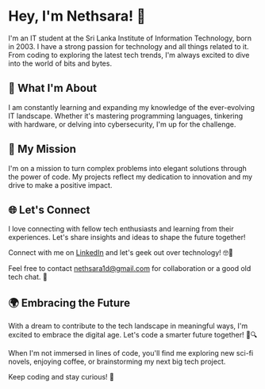 # Hey, I'm Nethsara! 👋

I'm an IT student at the Sri Lanka Institute of Information Technology, born in 2003. I have a strong passion for technology and all things related to it. From coding to exploring the latest tech trends, I'm always excited to dive into the world of bits and bytes.

## 🌟 What I'm About

I am constantly learning and expanding my knowledge of the ever-evolving IT landscape. Whether it's mastering programming languages, tinkering with hardware, or delving into cybersecurity, I'm up for the challenge.

## 🚀 My Mission

I'm on a mission to turn complex problems into elegant solutions through the power of code. My projects reflect my dedication to innovation and my drive to make a positive impact.

## 🌐 Let's Connect

I love connecting with fellow tech enthusiasts and learning from their experiences. Let's share insights and ideas to shape the future together!

Connect with me on [LinkedIn](https://www.linkedin.com/in/nethsara-disanayaka-9a0009286) and let's geek out over technology! 🤓🔗

Feel free to contact [nethsara1d@gmail.com](mailto:nethsara1d@gmail.com) for collaboration or a good old tech chat. 📧

## 🌍 Embracing the Future

With a dream to contribute to the tech landscape in meaningful ways, I'm excited to embrace the digital age. Let's code a smarter future together! 🚀🔍

When I'm not immersed in lines of code, you'll find me exploring new sci-fi novels, enjoying coffee, or brainstorming my next big tech project.

Keep coding and stay curious! 🌟
